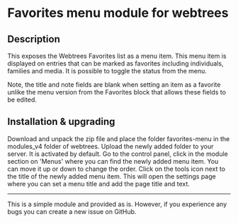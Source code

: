 Favorites menu module for webtrees
==================================

Description
------------
This exposes the Webtrees Favorites list as a menu item. This menu item is displayed on entries that can be 
marked as favorites including individuals, families and media. It is possible to toggle the status from 
the menu.

Note, the title and note fields are blank when setting an item as a favorite unlike the menu version
from the Favorites block that allows these fields to be edited.  

Installation & upgrading
------------------------
Download and unpack the zip file and place the folder favorites-menu in the modules_v4 folder of webtrees. Upload the newly added folder to your server. It is activated by default. Go to the control panel, click in the module section on 'Menus' where you can find the newly added menu item. You can move it up or down to change the order. Click on the tools icon next to the title of the newly added menu item. This will open the settings page where you can set a menu title and add the page title and text.

-------------------------
This is a simple module and provided as is. However, if you experience any bugs you can create a new issue on GitHub.

